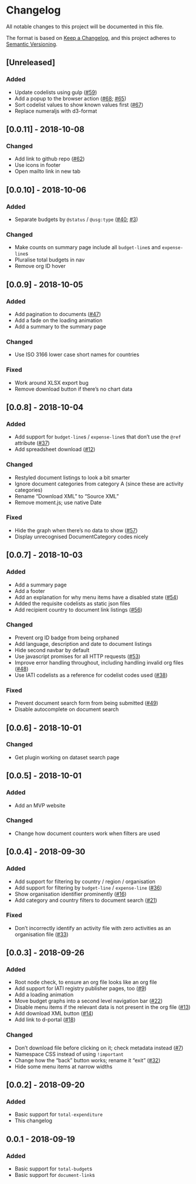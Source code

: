 # Changelog

All notable changes to this project will be documented in this file.

The format is based on [Keep a Changelog](https://keepachangelog.com/en/1.0.0/), and this project adheres to [Semantic Versioning](https://semver.org/spec/v2.0.0.html).

## [Unreleased]
### Added
 - Update codelists using gulp ([#59](https://github.com/pwyf/iati-org-viz/issues/59))
 - Add a popup to the browser action ([#68](https://github.com/pwyf/iati-org-viz/issues/68); [#65](https://github.com/pwyf/iati-org-viz/issues/65))
 - Sort codelist values to show known values first ([#67](https://github.com/pwyf/iati-org-viz/issues/67))
 - Replace numeraljs with d3-format

## [0.0.11] - 2018-10-08
### Changed
 - Add link to github repo ([#62](https://github.com/pwyf/iati-org-viz/issues/62))
 - Use icons in footer
 - Open mailto link in new tab

## [0.0.10] - 2018-10-06
### Added
 - Separate budgets by `@status` / `@usg:type` ([#40](https://github.com/pwyf/iati-org-viz/issues/40); [#3](https://github.com/pwyf/iati-org-viz/issues/3))

### Changed
 - Make counts on summary page include all `budget-line`s and `expense-line`s
 - Pluralise total budgets in nav
 - Remove org ID hover

## [0.0.9] - 2018-10-05
### Added
 - Add pagination to documents ([#47](https://github.com/pwyf/iati-org-viz/issues/47))
 - Add a fade on the loading animation
 - Add a summary to the summary page

### Changed
 - Use ISO 3166 lower case short names for countries

### Fixed
 - Work around XLSX export bug
 - Remove download button if there’s no chart data

## [0.0.8] - 2018-10-04
### Added
 - Add support for `budget-line`s / `expense-line`s that don’t use the `@ref` attribute ([#37](https://github.com/pwyf/iati-org-viz/issues/37))
 - Add spreadsheet download ([#12](https://github.com/pwyf/iati-org-viz/issues/12))

### Changed
 - Restyled document listings to look a bit smarter
 - Ignore document categories from category A (since these are activity categories)
 - Rename “Download XML” to “Source XML”
 - Remove moment.js; use native Date

### Fixed
 - Hide the graph when there’s no data to show ([#57](https://github.com/pwyf/iati-org-viz/issues/57))
 - Display unrecognised DocumentCategory codes nicely

## [0.0.7] - 2018-10-03
### Added
 - Add a summary page
 - Add a footer
 - Add an explanation for why menu items have a disabled state ([#54](https://github.com/pwyf/iati-org-viz/issues/54))
 - Added the requisite codelists as static json files
 - Add recipient country to document link listings ([#56](https://github.com/pwyf/iati-org-viz/issues/56))

### Changed
 - Prevent org ID badge from being orphaned
 - Add language, description and date to document listings
 - Hide second navbar by default
 - Use javascript promises for all HTTP requests ([#53](https://github.com/pwyf/iati-org-viz/issues/53))
 - Improve error handling throughout, including handling invalid org files ([#48](https://github.com/pwyf/iati-org-viz/issues/48))
 - Use IATI codelists as a reference for codelist codes used ([#38](https://github.com/pwyf/iati-org-viz/issues/38))

### Fixed

 - Prevent document search form from being submitted ([#49](https://github.com/pwyf/iati-org-viz/issues/49))
 - Disable autocomplete on document search

## [0.0.6] - 2018-10-01
### Changed
 - Get plugin working on dataset search page

## [0.0.5] - 2018-10-01
### Added
 - Add an MVP website

### Changed
 - Change how document counters work when filters are used

## [0.0.4] - 2018-09-30
### Added
 - Add support for filtering by country / region / organisation
 - Add support for filtering by `budget-line` / `expense-line` ([#36](https://github.com/pwyf/iati-org-viz/issues/36))
 - Show organisation identifier prominently ([#16](https://github.com/pwyf/iati-org-viz/issues/16))
 - Add category and country filters to document search ([#21](https://github.com/pwyf/iati-org-viz/issues/21))

### Fixed
 - Don’t incorrectly identify an activity file with zero activities as an organisation file ([#33](https://github.com/pwyf/iati-org-viz/issues/33))

## [0.0.3] - 2018-09-26
### Added
 - Root node check, to ensure an org file looks like an org file
 - Add support for IATI registry publisher pages, too ([#9](https://github.com/pwyf/iati-org-viz/issues/9))
 - Add a loading animation
 - Move budget graphs into a second level navigation bar ([#22](https://github.com/pwyf/iati-org-viz/issues/22))
 - Disable menu items if the relevant data is not present in the org file ([#13](https://github.com/pwyf/iati-org-viz/issues/13))
 - Add download XML button ([#14](https://github.com/pwyf/iati-org-viz/issues/14))
 - Add link to d-portal ([#18](https://github.com/pwyf/iati-org-viz/issues/18))

### Changed
 - Don’t download file before clicking on it; check metadata instead ([#7](https://github.com/pwyf/iati-org-viz/issues/7))
 - Namespace CSS instead of using `!important`
 - Change how the “back” button works; rename it “exit” ([#32](https://github.com/pwyf/iati-org-viz/issues/32))
 - Hide some menu items at narrow widths

## [0.0.2] - 2018-09-20
### Added
 - Basic support for `total-expenditure`
 - This changelog

## 0.0.1 - 2018-09-19
### Added
 - Basic support for `total-budget`s
 - Basic support for `document-link`s
